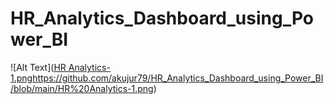 # HR_Analytics_Dashboard_using_Power_BI

![Alt Text]([HR Analytics-1.png](https://github.com/akujur79/HR_Analytics_Dashboard_using_Power_BI/blob/main/HR%20Analytics-1.png)https://github.com/akujur79/HR_Analytics_Dashboard_using_Power_BI/blob/main/HR%20Analytics-1.png)
